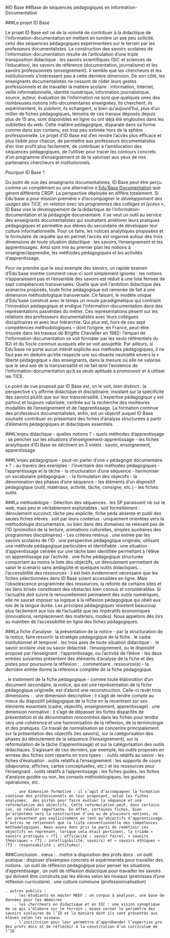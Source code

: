 #ID Base
##Base de séquences pédagogiques en Information-Documentation



###Le projet ID Base
  
Le projet ID Base est né de la volonté de contribuer à la didactique de l’information-documentation en mettant en lumière un axe peu sollicité, celui des séquences pédagogiques expérimentées sur le terrain par les professeurs documentalistes. La construction des savoirs scolaires de l’information-documentation résulte de l’articulation d’une triple transposition didactique : les savoirs scientifiques (SIC et sciences de l’éducation), les savoirs de référence (documentation, journalisme) et les savoirs professionnels (enseignement). Il semble que les chercheurs et les institutionnels s’intéressent peu à cette dernière dimension. De son côté, les enseignants documentalistes ne cessent de rôder leurs gestes professionnels et de travailler la matière scolaire : information, Internet, veille informationnelle, identité numérique, information journalistique, source, auteur, évaluation de l’information ne sont que quelques unes des nombreuses notions info-documentaires enseignées. Ils cherchent, ils expérimentent, ils publient, ils échangent, si bien qu’aujourd’hui, plus d’un millier de fiches pédagogiques, témoins de ces travaux déposés depuis plus de 15 ans, sont disponibles en ligne ou ont déjà été englouties dans les oubliettes du web. Cette matière pédagogique, disparate dans sa forme comme dans son contenu, est trop peu estimée hors de la sphère professionnelle. Le projet d’ID Base est d’en rendre l’accès plus efficace et plus lisible pour chacun, de permettre aux professeurs documentalistes d’en tirer profit plus facilement, de contribuer à l’amélioration des séquences pédagogiques, de l’utiliser pour tracer les contours  concrets d’un programme d’enseignement et de la valoriser aux yeux de nos partenaires chercheurs et institutionnels.

Pourquoi ID Base ?

Du point de vue des enseignants documentalistes, ID Base peut être perçu comme un complément ou une alternative à [Edu’Base Documentation]( http://eduscol.education.fr/bd/urtic/documentation/) que gèrent différents CRDP. La perspective déployée en diffère totalement. Si Edu’base a pour mission première « *d’accompagner le développement des usages des TICE, en relation avec les programmes des collèges et lycées* », ID Base vise le développement de la didactique de l’information-documentation et la pédagogie documentaire. Il se veut un outil au service des enseignants documentalistes qui souhaitent améliorer leurs pratiques pédagogiques et permettre aux élèves du secondaire de développer leur culture informationnelle. Pour ce faire, les notices analytiques proposées et le formulaire de requête qui en permet l’accès est organisé autour des trois dimensions de toute situation didactique : les savoirs, l’enseignement et les apprentissages. Ainsi sont mis au premier plan les notions à enseigner/apprendre, les méthodes pédagogiques et les activités d’apprentissage. 

Pour ne prendre que le seul exemple des savoirs, un rapide examen d’Edu’base montre comment ceux-ci sont simplement ignorés : les notions n’apparaissent pas et l’ensemble des savoirs est réduit à une liste fermée de sept compétences transversales. Quelle que soit l’ambition didactique des scénarios proposés, toute fiche pédagogique est ramenée de fait à une dimension méthodologique transversale. Ce faisant, le modèle unique d’Edu’base construit avec le temps un moule paradigmatique qui contraint l’innovation pédagogique et endigue l’information-documentation dans des représentations passéistes du métier. Ces représentations pèsent sur les relations des professeurs documentalistes avec leurs collègues disciplinaires et avec leur hiérarchie. Qui plus est, hors de ces sept compétences méthodologiques – dont l’origine, en France, peut-être trouvée dans les travaux de Brigitte Chevallier en 1982- l’empan de l’information-documentation se voit formater par les seuls référentiels du B2i et du Socle commun auxquels elle se voit assujettie. Par ailleurs, si Edu’base ne porte aucun intérêt explicite aux méthodes pédagogiques, il ne faut pas en déduire qu’elle respecte une soi-disante neutralité envers la « liberté pédagogique » des enseignants, dans la mesure où elle ne valorise que le seul axe de la transversalité et ne fait tenir l’existence de l’information-documentation qu’à sa seule aptitude à promouvoir et à utiliser les TICE.
		 
Le point de vue proposé par ID Base est, on le voit, bien distinct : la perspective s’y affirme didactique et disciplinaire, insistant sur la spécificité des savoirs plutôt que sur leur transversalité. L’expertise pédagogique y est partout et toujours valorisée, centrée sur la recherche des meilleures modalités de l’enseignement et de l’apprentissage. La formation continue des professeurs documentalistes, enfin, est un objectif auquel ID Base souhaite contribuer en présentant des fiches d’analyse structurées à partir d’éléments pédagogiques et didactiques essentiels.

###L’enjeu didactique
	- quelles notions ?
	- quels méthodes d’apprentissage : se pencher sur les situations d’enseignement-apprentissage
	- les fiches analytiques d’ID Base se déclinent en 3 volets : savoir, enseignement, apprentissage

###L’enjeu pédagogique
	- peut-on parler d’une « pédagogie documentaire » ?
	- au travers des exemples
	- l’inventaire des méthodes pédagogiques
	- l’apprentissage et la tâche
	- la structuration d’une séquence
	- harmoniser un vocabulaire pédagogique :
		- la formulation des objectifs
		- la dénomination des phases d’une séquence
		- les éléments d’un dispositif pédagogique (outil, matériaux, activité, tâche, consigne, etc.)
		- les fiches outils

###La méthodologie
	- Sélection des séquences
		. les SP paraissent nb sur le web, mais peu st véritablement exploitables 
			. soit formellement : déroulement succinct, tâche peu explicite, fiche péda absente et publi des seules fiches élèves
			. soit par leurs contenus : uniquement orientées vers la méthodologie documentaire, ou bien dans des domaines ne relevant pas de l’ID (promotion de la lecture, animations culturelles, simples auxiliaires des programmes disciplinaires)
	- Les critères retenus
		. une entrée par les savoirs scolaires de l’ID
		. une perspective pédagogique originale, utilisant une méthode pédagogique particulière et identifiable
		. une situation d’apprentissage centrée sur une tâche bien identifiée  permettant à l’élève un apprentissage par l’activité
		. une fiche pédagogique structurée comportant au moins la liste des objectifs, un déroulement permettant de saisir le scénario sans ambigüité et quelques outils didactiques.
		. l’accessibilité des ressources : il est bien évidemment nécessaire que les fiches sélectionnées dans ID Base soient accessibles en ligne. Mais l’obsolescence programmée des ressources, la refonte de certains sites et les liens brisés constituent des obstacles bien connus et considérables. Si l’actualité doit suivre le renouvellement permanent des outils numériques, elle ne saurait imposer sa logique à la réflexion pédagogique qui obéit aux lois de la langue durée. Les principes pédagogiques résistent beaucoup plus facilement aux lois de l’actualité que les impératifs économiques (innovations, remplacement des matériels, modes). Nous appelons dès lors au maintien de l’accessibilité en ligne des fiches pédagogiques.

###La fiche d’analyse
   . la présentation de la notice
	- par la structuration de la notice, faire ressortir la stratégie pédagogique de la fiche
		. le cadre institutionnel et temporel
		. les trois axes de toute situation didactique :
			. le savoir scolaire visé ou savoir didactisé
			. l’enseignement, ou le dispositif proposé par l’enseignant
			. l’apprentissage, ou l’activité de l’élève
	- les deux entrées suivantes présentent des éléments d’analyse de la fiche et des pistes pour poursuivre la réflexion :
			. commentaire 
			. ressource(s)
	- la dernière entrée donne la référence complète de la fiche pédagogique.

. le traitement de la fiche pédagogique
	- comme toute élaboration d’un document secondaire, la notice, qui est une représentation de la fiche pédagogique originelle, est d’abord une reconstruction. Celle-ci  revêt trois dimensions :
		. une dimension descriptive : il s’agit de rendre compte au mieux du dispositif pédagogique de la fiche en la recentrant sur ses éléments essentiels (cadre, objectifs, enseignement, apprentissage)
		. une dimension normative : il s’agit de dépasser les fortes disparités de présentation et de dénomination rencontrées dans les fiches pour tendre vers une cohérence et une harmonisation de la réflexion, de la terminologie et des pratiques. Ce travail de normalisation se concentre principalement sur la présentation des objectifs (les savoirs), sur la catégorisation des phases du déroulement de la séquence (l’enseignement), sur la reformulation de la tâche (l’apprentissage) et sur la catégorisation des outils didactiques. S’agissant de ces derniers, par exemple, les outils proposés en annexe des fiches sont répartis en trois types :
			. outils relatifs au savoir : les fiches d’évaluation
			. outils relatifs à l’enseignement : les supports de cours (diaporama, affiches, cartes conceptuelles, etc.) et les ressources pour l’enseignant
			. outils relatifs à l’apprentissage : les fiches guides, les fiches d’analyse guidée ou non, les conseils méthodologiques, les guides opératoires, etc.

		. une dimension formative : il s’agit d’accompagner la formation continue des professionnels en leur proposant, selon les fiches analysées,  des pistes pour faire évoluer la séquence et une reformulation des objectifs. Cette reformulation peut, dans certains cas, se révéler importante. En effet, certaines fiches, bien qu’orientées vers la construction d’une ou de plusieurs notions, ne les présentent pas explicitement en tant qu’objectifs d’apprentissage. D’autres ne retiennent que la liste conventionnelle des compétences méthodologiques. Nous avons donc pris le parti de redéfinir ces objectifs en reprenant, lorsque cela était pertinent, la triade « savoirs pratiques » (T1 : efficacité ; savoir faire), « savoirs théoriques » (T2 : intelligibilité, savoirs) et « savoirs éthiques » (T3 : responsabilité ; attitudes). 



###Conclusion
	. vœux :
		. mettre à disposition des profs docs 
			. un outil pratique : disposer d’exemples concrets et expérimentés pour travailler des notions
			. un outil de réflexion pédagogique pour penser les situations d’apprentissage
			. un outil de réflexion didactique pour travailler les savoirs qui doivent être construits par les élèves selon les niveaux (prémisses d’une réflexion curriculaire)
		. une culture commune (professionnalisation)

	. autres publics :
		. les étudiants en master MEEF : un corpus à analyser, une base de données pour les mémoires
		. les chercheurs en didactique et en SIC : une vision synoptique de ce qui s’élabore sur le terrain ; mieux cerner le périmètre des savoirs scolaires de l’ID et la manière dont ils sont présentés aux élèves selon les niveaux
		. l’institution pour leur permettre d’appréhender l’expertise pro des profs docs et de réfléchir à la constitution d’un curriculum de l’ID


